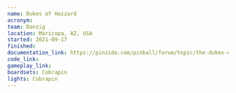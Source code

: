 ```yaml
---
name: Dukes of Hazzard
acronym: 
team: Danzig
location: Maricopa, AZ, USA
started: 2021-09-17
finished:
documentation_link: https://pinside.com/pinball/forum/topic/the-dukes-of-hazzard-custom-pin-official-thread
code_link:
gameplay_link:
boardsets: Cobrapin
lights: Cobrapin
---
```

